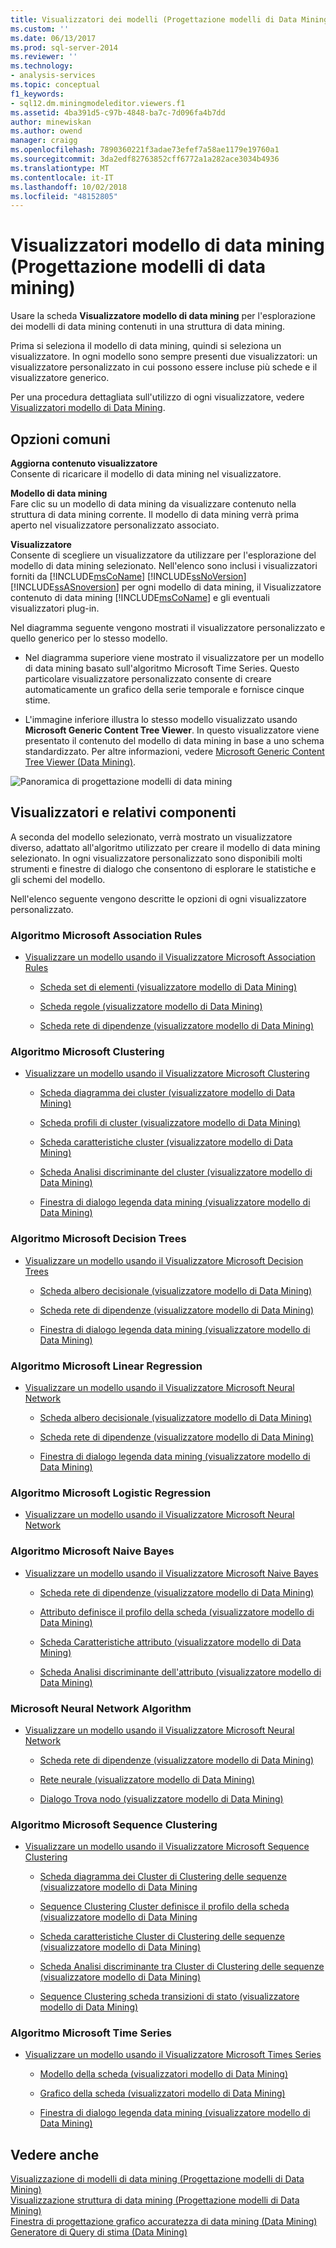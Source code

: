 ```yaml
---
title: Visualizzatori dei modelli (Progettazione modelli di Data Mining) di data mining | Microsoft Docs
ms.custom: ''
ms.date: 06/13/2017
ms.prod: sql-server-2014
ms.reviewer: ''
ms.technology:
- analysis-services
ms.topic: conceptual
f1_keywords:
- sql12.dm.miningmodeleditor.viewers.f1
ms.assetid: 4ba391d5-c97b-4848-ba7c-7d096fa4b7dd
author: minewiskan
ms.author: owend
manager: craigg
ms.openlocfilehash: 7890360221f3adae73efef7a58ae1179e19760a1
ms.sourcegitcommit: 3da2edf82763852cff6772a1a282ace3034b4936
ms.translationtype: MT
ms.contentlocale: it-IT
ms.lasthandoff: 10/02/2018
ms.locfileid: "48152805"
---
```

# <a name="mining-model-viewers-data-mining-model-designer"></a>Visualizzatori modello di data mining (Progettazione modelli di data mining)
  Usare la scheda **Visualizzatore modello di data mining** per l'esplorazione dei modelli di data mining contenuti in una struttura di data mining.  
  
 Prima si seleziona il modello di data mining, quindi si seleziona un visualizzatore. In ogni modello sono sempre presenti due visualizzatori: un visualizzatore personalizzato in cui possono essere incluse più schede e il visualizzatore generico.  
  
 Per una procedura dettagliata sull'utilizzo di ogni visualizzatore, vedere [Visualizzatori modello di Data Mining](data-mining/data-mining-model-viewers.md).  
  
## <a name="common-options"></a>Opzioni comuni  
 **Aggiorna contenuto visualizzatore**  
 Consente di ricaricare il modello di data mining nel visualizzatore.  
  
 **Modello di data mining**  
 Fare clic su un modello di data mining da visualizzare contenuto nella struttura di data mining corrente. Il modello di data mining verrà prima aperto nel visualizzatore personalizzato associato.  
  
 **Visualizzatore**  
 Consente di scegliere un visualizzatore da utilizzare per l'esplorazione del modello di data mining selezionato. Nell'elenco sono inclusi i visualizzatori forniti da [!INCLUDE[msCoName](../includes/msconame-md.md)] [!INCLUDE[ssNoVersion](../includes/ssnoversion-md.md)] [!INCLUDE[ssASnoversion](../includes/ssasnoversion-md.md)] per ogni modello di data mining, il Visualizzatore contenuto di data mining [!INCLUDE[msCoName](../includes/msconame-md.md)] e gli eventuali visualizzatori plug-in.  
  
 Nel diagramma seguente vengono mostrati il visualizzatore personalizzato e quello generico per lo stesso modello.  
  
-   Nel diagramma superiore viene mostrato il visualizzatore per un modello di data mining basato sull'algoritmo Microsoft Time Series. Questo particolare visualizzatore personalizzato consente di creare automaticamente un grafico della serie temporale e fornisce cinque stime.  
  
-   L'immagine inferiore illustra lo stesso modello visualizzato usando **Microsoft Generic Content Tree Viewer**. In questo visualizzatore viene presentato il contenuto del modello di data mining in base a uno schema standardizzato. Per altre informazioni, vedere [Microsoft Generic Content Tree Viewer &#40;Data Mining&#41;](microsoft-generic-content-tree-viewer-data-mining.md).  
  
 ![Panoramica di progettazione modelli di data mining](media/generic-mining-model-tab1.gif "Panoramica della progettazione di modelli di data mining")  
  
## <a name="viewers-and-their-components"></a>Visualizzatori e relativi componenti  
 A seconda del modello selezionato, verrà mostrato un visualizzatore diverso, adattato all'algoritmo utilizzato per creare il modello di data mining selezionato. In ogni visualizzatore personalizzato sono disponibili molti strumenti e finestre di dialogo che consentono di esplorare le statistiche e gli schemi del modello.  
  
 Nell'elenco seguente vengono descritte le opzioni di ogni visualizzatore personalizzato.  
  
### <a name="microsoft-association-rules-algorithm"></a>Algoritmo Microsoft Association Rules  
  
-   [Visualizzare un modello usando il Visualizzatore Microsoft Association Rules](data-mining/browse-a-model-using-the-microsoft-association-rules-viewer.md)  
  
    -   [Scheda set di elementi &#40;visualizzatore modello di Data Mining&#41;](itemsets-tab-mining-model-viewer.md)  
  
    -   [Scheda regole &#40;visualizzatore modello di Data Mining&#41;](rules-tab-mining-model-viewer.md)  
  
    -   [Scheda rete di dipendenze &#40;visualizzatore modello di Data Mining&#41;](dependency-network-tab-mining-model-viewer.md)  
  
### <a name="microsoft-clustering-algorithm"></a>Algoritmo Microsoft Clustering  
  
-   [Visualizzare un modello usando il Visualizzatore Microsoft Clustering](data-mining/browse-a-model-using-the-microsoft-cluster-viewer.md)  
  
    -   [Scheda diagramma dei cluster &#40;visualizzatore modello di Data Mining&#41;](cluster-diagram-tab-mining-model-viewer.md)  
  
    -   [Scheda profili di cluster &#40;visualizzatore modello di Data Mining&#41;](cluster-profiles-tab-mining-model-viewer.md)  
  
    -   [Scheda caratteristiche cluster &#40;visualizzatore modello di Data Mining&#41;](cluster-characteristics-tab-mining-model-viewer.md)  
  
    -   [Scheda Analisi discriminante del cluster &#40;visualizzatore modello di Data Mining&#41;](cluster-discrimination-tab-mining-model-viewer.md)  
  
    -   [Finestra di dialogo legenda data mining &#40;visualizzatore modello di Data Mining&#41;](mining-legend-dialog-box-mining-model-viewer.md)  
  
### <a name="microsoft-decision-tree-algorithm"></a>Algoritmo Microsoft Decision Trees  
  
-   [Visualizzare un modello usando il Visualizzatore Microsoft Decision Trees](data-mining/browse-a-model-using-the-microsoft-tree-viewer.md)  
  
    -   [Scheda albero decisionale &#40;visualizzatore modello di Data Mining&#41;](decision-tree-tab-mining-model-viewer.md)  
  
    -   [Scheda rete di dipendenze &#40;visualizzatore modello di Data Mining&#41;](dependency-network-tab-mining-model-viewer.md)  
  
    -   [Finestra di dialogo legenda data mining &#40;visualizzatore modello di Data Mining&#41;](mining-legend-dialog-box-mining-model-viewer.md)  
  
### <a name="microsoft-linear-regression-algorithm"></a>Algoritmo Microsoft Linear Regression  
  
-   [Visualizzare un modello usando il Visualizzatore Microsoft Neural Network](data-mining/browse-a-model-using-the-microsoft-neural-network-viewer.md)  
  
    -   [Scheda albero decisionale &#40;visualizzatore modello di Data Mining&#41;](decision-tree-tab-mining-model-viewer.md)  
  
    -   [Scheda rete di dipendenze &#40;visualizzatore modello di Data Mining&#41;](dependency-network-tab-mining-model-viewer.md)  
  
    -   [Finestra di dialogo legenda data mining &#40;visualizzatore modello di Data Mining&#41;](mining-legend-dialog-box-mining-model-viewer.md)  
  
### <a name="microsoft-logistic-regression-algorithm"></a>Algoritmo Microsoft Logistic Regression  
  
-   [Visualizzare un modello usando il Visualizzatore Microsoft Neural Network](data-mining/browse-a-model-using-the-microsoft-neural-network-viewer.md)  
  
### <a name="microsoft-nave-bayes-algorithm"></a>Algoritmo Microsoft Naive Bayes  
  
-   [Visualizzare un modello usando il Visualizzatore Microsoft Naive Bayes](data-mining/browse-a-model-using-the-microsoft-naive-bayes-viewer.md)  
  
    -   [Scheda rete di dipendenze &#40;visualizzatore modello di Data Mining&#41;](dependency-network-tab-mining-model-viewer.md)  
  
    -   [Attributo definisce il profilo della scheda &#40;visualizzatore modello di Data Mining&#41;](attribute-profiles-tab-mining-model-viewer.md)  
  
    -   [Scheda Caratteristiche attributo &#40;visualizzatore modello di Data Mining&#41;](attribute-characteristics-tab-mining-model-viewer.md)  
  
    -   [Scheda Analisi discriminante dell'attributo &#40;visualizzatore modello di Data Mining&#41;](attribute-discrimination-tab-mining-model-viewer.md)  
  
### <a name="microsoft-neural-network-algorithm"></a>Microsoft Neural Network Algorithm  
  
-   [Visualizzare un modello usando il Visualizzatore Microsoft Neural Network](data-mining/browse-a-model-using-the-microsoft-neural-network-viewer.md)  
  
    -   [Scheda rete di dipendenze &#40;visualizzatore modello di Data Mining&#41;](dependency-network-tab-mining-model-viewer.md)  
  
    -   [Rete neurale &#40;visualizzatore modello di Data Mining&#41;](neural-network-mining-model-viewer.md)  
  
    -   [Dialogo Trova nodo &#40;visualizzatore modello di Data Mining&#41;](find-node-dialog-box-mining-model-viewer.md)  
  
### <a name="microsoft-sequence-clustering-algorithm"></a>Algoritmo Microsoft Sequence Clustering  
  
-   [Visualizzare un modello usando il Visualizzatore Microsoft Sequence Clustering](data-mining/browse-a-model-using-the-microsoft-sequence-cluster-viewer.md)  
  
    -   [Scheda diagramma dei Cluster di Clustering delle sequenze &#40;visualizzatore modello di Data Mining](sequence-clustering-cluster-diagram-tab-mining-model-viewer.md)  
  
    -   [Sequence Clustering Cluster definisce il profilo della scheda &#40;visualizzatore modello di Data Mining](sequence-clustering-cluster-profiles-tab-mining-model-viewer.md)  
  
    -   [Scheda caratteristiche Cluster di Clustering delle sequenze &#40;visualizzatore modello di Data Mining&#41;](sequence-clustering-cluster-characteristics-tab-mining-model-viewer.md)  
  
    -   [Scheda Analisi discriminante tra Cluster di Clustering delle sequenze &#40;visualizzatore modello di Data Mining&#41;](sequence-clustering-cluster-discrimination-tab-mining-model-viewer.md)  
  
    -   [Sequence Clustering scheda transizioni di stato &#40;visualizzatore modello di Data Mining&#41;](sequence-clustering-cluster-transition-tab-mining-model-viewer.md)  
  
### <a name="microsoft-time-series-algorithm"></a>Algoritmo Microsoft Time Series  
  
-   [Visualizzare un modello usando il Visualizzatore Microsoft Times Series](data-mining/browse-a-model-using-the-microsoft-time-series-viewer.md)  
  
    -   [Modello della scheda &#40;visualizzatori modello di Data Mining&#41;](model-tab-mining-model-viewers.md)  
  
    -   [Grafico della scheda &#40;visualizzatori modello di Data Mining&#41;](chart-tab-mining-model-viewers.md)  
  
    -   [Finestra di dialogo legenda data mining &#40;visualizzatore modello di Data Mining&#41;](mining-legend-dialog-box-mining-model-viewer.md)  
  
## <a name="see-also"></a>Vedere anche  
 [Visualizzazione di modelli di data mining &#40;Progettazione modelli di Data Mining&#41;](mining-models-view-data-mining-model-designer.md)   
 [Visualizzazione struttura di data mining &#40;Progettazione modelli di Data Mining&#41;](mining-structure-view-data-mining-model-designer.md)   
 [Finestra di progettazione grafico accuratezza di data mining &#40;Data Mining&#41;](mining-accuracy-chart-designer-data-mining.md)   
 [Generatore di Query di stima &#40;Data Mining&#41;](prediction-query-builder-data-mining.md)  
  
  
